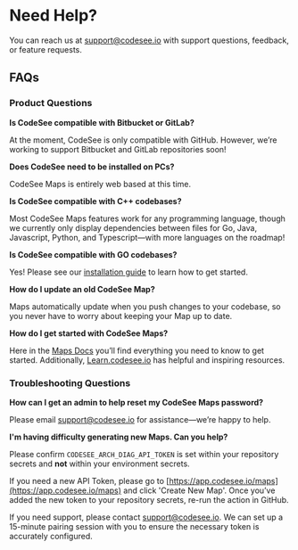 # Need Help?

You can reach us at [support@codesee.io](mailto:support@codesee.io) with support questions, feedback, or feature requests.


## FAQs

### Product Questions

**Is CodeSee compatible with Bitbucket or GitLab?**

At the moment, CodeSee is only compatible with GitHub. However, we’re working to support Bitbucket and GitLab repositories soon! 


**Does CodeSee need to be installed on PCs?**

CodeSee Maps is entirely web based at this time. 


**Is CodeSee compatible with C++ codebases?**

Most CodeSee Maps features work for any programming language, though we currently only display dependencies between files for Go, Java, Javascript, Python, and Typescript—with more languages on the roadmap!


**Is CodeSee compatible with GO codebases?**

Yes! Please see our [installation guide](https://docs.codesee.io/en/latest/installation/) to learn how to get started.


**How do I update an old CodeSee Map?**

Maps automatically update when you push changes to your codebase, so you never have to worry about keeping your Map up to date.


**How do I get started with CodeSee Maps?**

Here in the [Maps Docs](https://docs.codesee.io/en/latest/) you’ll find everything you need to know to get started. Additionally, [Learn.codesee.io](https://learn.codesee.io/) has helpful and inspiring resources.


### Troubleshooting Questions

**How can I get an admin to help reset my CodeSee Maps password?**

Please email [support@codesee.io](mailto:support@codesee.io) for assistance—we’re happy to help.


**I'm having difficulty generating new Maps. Can you help?**

Please confirm `CODESEE_ARCH_DIAG_API_TOKEN` is set within your repository secrets and **not** within your environment secrets. 

If you need a new API Token, please go to [https://app.codesee.io/maps](https://app.codesee.io/maps) and click 'Create New Map'. Once you’ve added the new token to your repository secrets, re-run the action in GitHub.

If you need support, please contact [support@codesee.io](mailto:support@codesee.io). We can set up a 15-minute pairing session with you to ensure the necessary token is accurately configured. 
